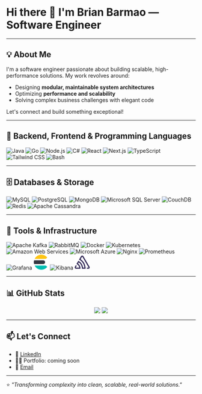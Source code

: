 # Hi there 👋 I'm Brian Barmao — Software Engineer

---

## 💡 About Me

I'm a software engineer passionate about building scalable, high-performance solutions. My work revolves around:

- Designing **modular, maintainable system architectures**
- Optimizing **performance and scalability**
- Solving complex business challenges with elegant code

Let's connect and build something exceptional!

---

## 🧠 Backend, Frontend & Programming Languages

<p>
  <!-- Backend -->
  <img src="https://cdn.jsdelivr.net/gh/devicons/devicon/icons/java/java-original.svg" width="40" height="40" alt="Java" title="Java"/>
  <img src="https://cdn.jsdelivr.net/gh/devicons/devicon/icons/go/go-original.svg" width="40" height="40" alt="Go" title="Go"/>
  <img src="https://cdn.jsdelivr.net/gh/devicons/devicon/icons/nodejs/nodejs-original.svg" width="40" height="40" alt="Node.js" title="Node.js"/>
  <img src="https://cdn.jsdelivr.net/gh/devicons/devicon/icons/csharp/csharp-original.svg" width="40" height="40" alt="C#" title="C#"/>
  
  <!-- Frontend & Fullstack -->
  <img src="https://cdn.jsdelivr.net/gh/devicons/devicon/icons/react/react-original.svg" width="40" height="40" alt="React" title="React"/>
  <img src="https://cdn.jsdelivr.net/gh/devicons/devicon/icons/nextjs/nextjs-original.svg" width="40" height="40" alt="Next.js" title="Next.js"/>
  <img src="https://cdn.jsdelivr.net/gh/devicons/devicon/icons/typescript/typescript-original.svg" width="40" height="40" alt="TypeScript" title="TypeScript"/>
  <img src="https://cdn.jsdelivr.net/gh/devicons/devicon/icons/tailwindcss/tailwindcss-original.svg" width="40" height="40" alt="Tailwind CSS" title="Tailwind CSS"/>
  <img src="https://cdn.jsdelivr.net/gh/devicons/devicon/icons/bash/bash-original.svg" width="40" height="40" alt="Bash" title="Bash"/>
</p>

---

## 🗄️ Databases & Storage

<p>
  <img src="https://cdn.jsdelivr.net/gh/devicons/devicon/icons/mysql/mysql-original.svg" width="40" height="40" alt="MySQL" title="MySQL"/>
  <img src="https://cdn.jsdelivr.net/gh/devicons/devicon/icons/postgresql/postgresql-original.svg" width="40" height="40" alt="PostgreSQL" title="PostgreSQL"/>
  <img src="https://cdn.jsdelivr.net/gh/devicons/devicon/icons/mongodb/mongodb-original.svg" width="40" height="40" alt="MongoDB" title="MongoDB"/>
  <img src="https://cdn.jsdelivr.net/gh/devicons/devicon/icons/microsoftsqlserver/microsoftsqlserver-original.svg" width="40" height="40" alt="Microsoft SQL Server" title="Microsoft SQL Server"/>
  <img src="https://cdn.jsdelivr.net/gh/devicons/devicon/icons/couchdb/couchdb-original.svg" width="40" height="40" alt="CouchDB" title="CouchDB"/>
  <img src="https://cdn.jsdelivr.net/gh/devicons/devicon/icons/redis/redis-original.svg" width="40" height="40" alt="Redis" title="Redis"/>
  <img src="https://cdn.jsdelivr.net/gh/devicons/devicon/icons/cassandra/cassandra-original.svg" width="40" height="40" alt="Apache Cassandra" title="Apache Cassandra"/>
</p>

---

## 🧰 Tools & Infrastructure

<p>
  <img src="https://cdn.jsdelivr.net/gh/devicons/devicon/icons/apachekafka/apachekafka-original.svg" width="40" height="40" alt="Apache Kafka" title="Apache Kafka"/>
  <img src="https://cdn.jsdelivr.net/gh/devicons/devicon/icons/rabbitmq/rabbitmq-original.svg" width="40" height="40" alt="RabbitMQ" title="RabbitMQ"/>
  <img src="https://cdn.jsdelivr.net/gh/devicons/devicon/icons/docker/docker-original.svg" width="40" height="40" alt="Docker" title="Docker"/>
  <img src="https://cdn.jsdelivr.net/gh/devicons/devicon/icons/kubernetes/kubernetes-plain.svg" width="40" height="40" alt="Kubernetes" title="Kubernetes"/>
  <img src="https://cdn.jsdelivr.net/gh/devicons/devicon/icons/amazonwebservices/amazonwebservices-original-wordmark.svg" width="40" height="40" alt="Amazon Web Services" title="Amazon Web Services"/>
  <img src="https://cdn.jsdelivr.net/gh/devicons/devicon/icons/azure/azure-original.svg" width="40" height="40" alt="Microsoft Azure" title="Microsoft Azure"/>
  <img src="https://cdn.jsdelivr.net/gh/devicons/devicon/icons/nginx/nginx-original.svg" width="40" height="40" alt="Nginx" title="Nginx"/>
  <img src="https://cdn.jsdelivr.net/gh/devicons/devicon/icons/prometheus/prometheus-original.svg" width="40" height="40" alt="Prometheus" title="Prometheus"/>
  <img src="https://cdn.jsdelivr.net/gh/devicons/devicon/icons/grafana/grafana-original.svg" width="40" height="40" alt="Grafana" title="Grafana"/>
  <img src="https://raw.githubusercontent.com/devicons/devicon/master/icons/elasticsearch/elasticsearch-original.svg" width="40" height="40" alt="Elasticsearch" title="Elasticsearch"/>
  <img src="https://www.vectorlogo.zone/logos/elastic/elastic-icon.svg" width="40" height="40" alt="Kibana" title="Kibana"/>
  <img src="https://raw.githubusercontent.com/devicons/devicon/master/icons/sentry/sentry-original.svg" width="40" height="40" alt="Sentry" title="Sentry"/>
</p>

---

## 📊 GitHub Stats

<p align="center">
  <img src="https://github-readme-stats.vercel.app/api?username=barmao&show_icons=true&theme=default" width="48%" />
  <img src="https://github-readme-stats.vercel.app/api/top-langs/?username=barmao&layout=compact&hide=html&langs_count=6" width="48%" />
</p>

---

## 📫 Let's Connect

- 💼 [LinkedIn](https://www.linkedin.com/in/barmao/)
- 🧑‍💻 Portfolio: coming soon
- 📧 [Email](mailto:bryanbarmao@gmail.com)

---

⭐️ *"Transforming complexity into clean, scalable, real-world solutions."*
